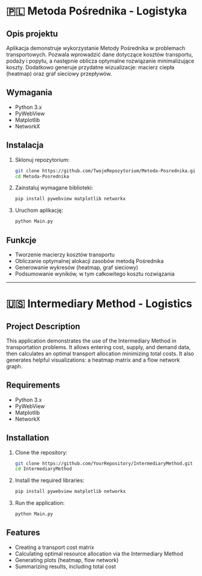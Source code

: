 # 🇵🇱 Metoda Pośrednika - Logistyka

## Opis projektu
Aplikacja demonstruje wykorzystanie Metody Pośrednika w problemach transportowych. Pozwala wprowadzić dane dotyczące kosztów transportu, podaży i popytu, a następnie oblicza optymalne rozwiązanie minimalizujące koszty. Dodatkowo generuje przydatne wizualizacje: macierz ciepła (heatmap) oraz graf sieciowy przepływów.

## Wymagania
- Python 3.x
- PyWebView
- Matplotlib
- NetworkX

## Instalacja
1. Sklonuj repozytorium:
    ```bash
    git clone https://github.com/TwojeRepozytorium/Metoda-Posrednika.git
    cd Metoda-Posrednika
    ```
2. Zainstaluj wymagane biblioteki:
    ```bash
    pip install pywebview matplotlib networkx
    ```
3. Uruchom aplikację:
    ```bash
    python Main.py
    ```

## Funkcje
- Tworzenie macierzy kosztów transportu
- Obliczanie optymalnej alokacji zasobów metodą Pośrednika
- Generowanie wykresów (heatmap, graf sieciowy)
- Podsumowanie wyników, w tym całkowitego kosztu rozwiązania

---

# 🇺🇸 Intermediary Method - Logistics

## Project Description
This application demonstrates the use of the Intermediary Method in transportation problems. It allows entering cost, supply, and demand data, then calculates an optimal transport allocation minimizing total costs. It also generates helpful visualizations: a heatmap matrix and a flow network graph.

## Requirements
- Python 3.x
- PyWebView
- Matplotlib
- NetworkX

## Installation
1. Clone the repository:
    ```bash
    git clone https://github.com/YourRepository/IntermediaryMethod.git
    cd IntermediaryMethod
    ```
2. Install the required libraries:
    ```bash
    pip install pywebview matplotlib networkx
    ```
3. Run the application:
    ```bash
    python Main.py
    ```

## Features
- Creating a transport cost matrix
- Calculating optimal resource allocation via the Intermediary Method
- Generating plots (heatmap, flow network)
- Summarizing results, including total cost
